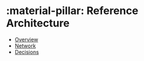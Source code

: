 # :material-pillar: Reference Architecture

- [Overview](./overview.md)
- [Network](./network.md)
- [Decisions](./decision-records.md)
